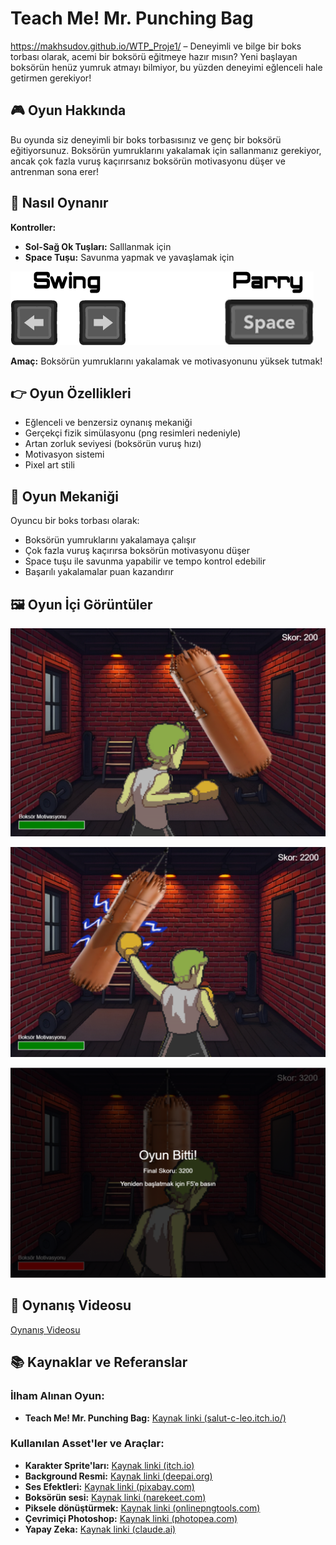 # Teach Me! Mr. Punching Bag

https://makhsudov.github.io/WTP_Proje1/ – Deneyimli ve bilge bir boks torbası olarak, acemi bir boksörü eğitmeye hazır mısın? Yeni başlayan boksörün henüz yumruk atmayı bilmiyor, bu yüzden deneyimi eğlenceli hale getirmen gerekiyor!

## 🎮 Oyun Hakkında

Bu oyunda siz deneyimli bir boks torbasısınız ve genç bir boksörü eğitiyorsunuz. Boksörün yumruklarını yakalamak için sallanmanız gerekiyor, ancak çok fazla vuruş kaçırırsanız boksörün motivasyonu düşer ve antrenman sona erer!

## 🥊 Nasıl Oynanır

**Kontroller:**
- **Sol-Sağ Ok Tuşları:** Salllanmak için
- **Space Tuşu:** Savunma yapmak ve yavaşlamak için

![Kontrol Tuşları](image/tuslar.png)


**Amaç:** Boksörün yumruklarını yakalamak ve motivasyonunu yüksek tutmak!

## 👉 Oyun Özellikleri

- Eğlenceli ve benzersiz oynanış mekaniği
- Gerçekçi fizik simülasyonu (png resimleri nedeniyle)
- Artan zorluk seviyesi (boksörün vuruş hızı)
- Motivasyon sistemi
- Pixel art stili

## 🎯 Oyun Mekaniği

Oyuncu bir boks torbası olarak:
- Boksörün yumruklarını yakalamaya çalışır
- Çok fazla vuruş kaçırırsa boksörün motivasyonu düşer
- Space tuşu ile savunma yapabilir ve tempo kontrol edebilir
- Başarılı yakalamalar puan kazandırır

## 🖼️ Oyun İçi Görüntüler

![Oyun Resmi 1](image/screenshot1.png)

![Oyun Resmi 2](image/screenshot2.png)

![Oyun Resmi 3](image/screenshot3.png)

## 🎥 Oynanış Videosu

[Oynanış Videosu](https://youtu.be/ZT-h6K26Bzc)


## 📚 Kaynaklar ve Referanslar

### İlham Alınan Oyun:
- **Teach Me! Mr. Punching Bag:** [Kaynak linki (salut-c-leo.itch.io/)](https://salut-c-leo.itch.io/mr-punching-bag)

### Kullanılan Asset'ler ve Araçlar:
- **Karakter Sprite'ları:** [Kaynak linki (itch.io)](https://salut-c-leo.itch.io/mr-punching-bag)
- **Background Resmi:** [Kaynak linki (deepai.org)](https://deepai.org/machine-learning-model/text2img)
- **Ses Efektleri:** [Kaynak linki (pixabay.com)](https://pixabay.com/)
- **Boksörün sesi:** [Kaynak linki (narekeet.com)](http://narakeet.com/languages/text-to-speech-turkish/)
- **Piksele dönüştürmek:** [Kaynak linki (onlinepngtools.com)](https://onlinepngtools.com/pixelate-png)
- **Çevrimiçi Photoshop:** [Kaynak linki (photopea.com)](https://www.photopea.com/)
- **Yapay Zeka:** [Kaynak linki (claude.ai)](https://claude.ai)

